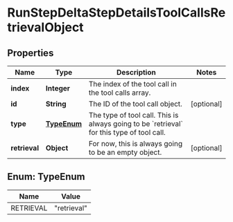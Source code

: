 

# RunStepDeltaStepDetailsToolCallsRetrievalObject


## Properties

| Name | Type | Description | Notes |
|------------ | ------------- | ------------- | -------------|
|**index** | **Integer** | The index of the tool call in the tool calls array. |  |
|**id** | **String** | The ID of the tool call object. |  [optional] |
|**type** | [**TypeEnum**](#TypeEnum) | The type of tool call. This is always going to be &#x60;retrieval&#x60; for this type of tool call. |  |
|**retrieval** | **Object** | For now, this is always going to be an empty object. |  [optional] |



## Enum: TypeEnum

| Name | Value |
|---- | -----|
| RETRIEVAL | &quot;retrieval&quot; |




